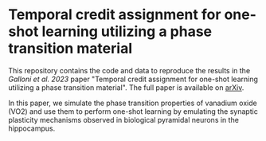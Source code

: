 # Temporal credit assignment for one-shot learning utilizing a phase transition material

This repository contains the code and data to reproduce the results in the _Galloni et al. 2023_ paper 
"Temporal credit assignment for one-shot learning utilizing a phase transition material". The full paper is available on 
[arXiv](https://arxiv.org/abs/2310.00066).

In this paper, we simulate the phase transition properties of vanadium oxide (VO2) and use them to perform one-shot learning
by emulating the synaptic plasticity mechanisms observed in biological pyramidal neurons in the hippocampus.